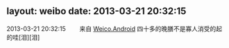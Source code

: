 layout: weibo
date: 2013-03-21 20:32:15
---
<meta name="referrer" content="no-referrer" />

2013-03-21 20:32:15  &nbsp;&nbsp;&nbsp;&nbsp;&nbsp;&nbsp; 来自 <a href="http://app.weibo.com/t/feed/l4RWD" rel="nofollow">Weico.Android</a>
四十多的晚膳不是寡人消受的起的哇[泪][泪] ​​​
